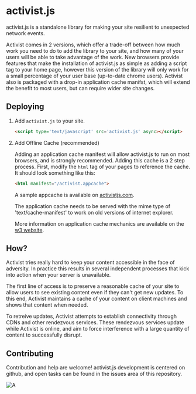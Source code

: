 activist.js
===========

activist.js is a standalone library for making your site resilient to unexpected
network events.

Activist comes in 2 versions, which offer a trade-off between how much work you
need to do to add the library to your site, and how many of your users will be
able to take advantage of the work.  New browsers provide features that make
the installation of activist.js as simple as adding a script tag to your home
page, however this version of the library will only work for a small percentage
of your user base (up-to-date chrome users). Activist also is packaged with a
drop-in application cache manifst, which will extend the benefit to most users,
but can require wider site changes.

Deploying
---------

1. Add `activist.js` to your site.

    ```html
    <script type='text/javascript' src='activist.js' async></script>
    ```

2. Add Offline Cache (recommended)

    Adding an application cache manifest will allow activist.js to run on most
    browsers, and is strongly recommended. Adding this cache is a 2 step
    process. First, modify the ```html``` tag of your pages to reference
    the cache. It should look something like this:
    
    ```html
    <html manifest="/activist.appcache">
    ```
    
    A sample appcache is available on [activistjs.com](http://activistjs.com).
    
    The application cache needs to be served with the mime type of
    'text/cache-manifest' to work on old versions of internet explorer.

    More information on application cache mechanics are available on the
    [w3 website](http://www.whatwg.org/specs/web-apps/current-work/multipage/offline.html).

How?
----

Activist tries really hard to keep your content accessible in the face of
adversity.  In practice this results in several independent processes that kick
into action when your server is unavailable.

The first line of access is to preserve a reasonable cache of your site to
allow users to see existing content even if they can't get new updates.  To
this end, Activist maintains a cache of your content on client machines and
shows that content when needed.

To retreive updates, Activist attempts to establish connectivity through CDNs
and other rendezvous services. These rendezvous services update while Activist
is online, and aim to force interference with a large quantity of content to
successfully disrupt.

Contributing
------------

Contribution and help are welcome! activist.js development is centered on
github, and open tasks can be found in the issues area of this repository.

![A](https://quimian.com/a.png)
